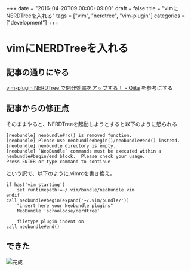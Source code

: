 +++
date = "2016-04-20T09:00:00+09:00"
draft = false
title = "vimにNERDTreeを入れる"
tags = ["vim", "nerdtree", "vim-plugin"]
categories = ["development"]
+++

# vimにNERDTreeを入れる

## 記事の通りにやる

[vim-plugin NERDTree で開発効率をアップする！ - Qiita](http://qiita.com/zwirky/items/0209579a635b4f9c95ee) を参考にする

## 記事からの修正点

そのままやると、NERDTreeを起動しようとすると以下のように怒られる

    [neobundle] neobundle#rc() is removed function.
    [neobundle] Please use neobundle#begin()/neobundle#end() instead.
    [neobundle] neobundle directory is empty.
    [neobundle] `NeoBundle` commands must be executed within a neobundle#begin/end block.  Please check your usage.
    Press ENTER or type command to continue

という訳で、以下のように.vimrcを書き換え。

    if has('vim_starting')
        set runtimepath+=~/.vim/bundle/neobundle.vim
    endif
    call neobundle#begin(expand('~/.vim/bundle/'))
        "insert here your Neobundle plugins"
        NeoBundle 'scrooloose/nerdtree'

        filetype plugin indent on
    call neobundle#end()

## できた

![完成](/img/vim-nerdtree/complete.png)

